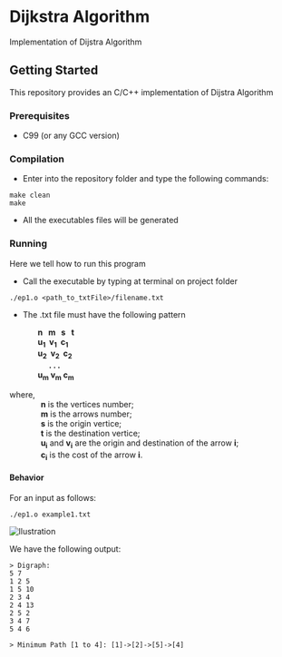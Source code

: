 # Dijkstra Algorithm
Implementation of Dijstra Algorithm

## Getting Started
This repository provides an C/C++ implementation of Dijstra Algorithm

### Prerequisites
  - C99 (or any GCC version)

### Compilation
- Enter into the repository folder and type the following commands:

```shell
make clean
make
```

- All the executables files will be generated

### Running
Here we tell how to run this program

- Call the executable by typing at terminal on project folder

```shell
./ep1.o <path_to_txtFile>/filename.txt
```

- The .txt file must have the following pattern

**&nbsp;&nbsp;&nbsp;&nbsp;&nbsp;&nbsp;&nbsp;&nbsp;&nbsp;&nbsp;&nbsp;&nbsp;&nbsp;&nbsp; n &nbsp;&nbsp;m &nbsp;&nbsp;s &nbsp;&nbsp;t  
&nbsp;&nbsp;&nbsp;&nbsp;&nbsp;&nbsp;&nbsp;&nbsp;&nbsp;&nbsp;&nbsp;&nbsp;&nbsp;&nbsp; u<sub>1</sub> &nbsp;v<sub>1</sub> &nbsp;c<sub>1</sub>  
&nbsp;&nbsp;&nbsp;&nbsp;&nbsp;&nbsp;&nbsp;&nbsp;&nbsp;&nbsp;&nbsp;&nbsp;&nbsp;&nbsp; u<sub>2</sub> &nbsp;v<sub>2</sub> &nbsp;c<sub>2</sub>  
&nbsp;&nbsp;&nbsp;&nbsp;&nbsp;&nbsp;&nbsp;&nbsp;&nbsp;&nbsp;&nbsp;&nbsp;&nbsp;&nbsp;&nbsp;&nbsp;&nbsp;&nbsp;&nbsp;&nbsp; . . .   
&nbsp;&nbsp;&nbsp;&nbsp;&nbsp;&nbsp;&nbsp;&nbsp;&nbsp;&nbsp;&nbsp;&nbsp;&nbsp;&nbsp; u<sub>m</sub> v<sub>m</sub> c<sub>m</sub>**

where,  
&nbsp;&nbsp;&nbsp;&nbsp;&nbsp;&nbsp;&nbsp;&nbsp;&nbsp;&nbsp;&nbsp;&nbsp;&nbsp; **n** is the vertices number;  
&nbsp;&nbsp;&nbsp;&nbsp;&nbsp;&nbsp;&nbsp;&nbsp;&nbsp;&nbsp;&nbsp;&nbsp;&nbsp; **m** is the arrows number;  
&nbsp;&nbsp;&nbsp;&nbsp;&nbsp;&nbsp;&nbsp;&nbsp;&nbsp;&nbsp;&nbsp;&nbsp;&nbsp; **s** is the origin vertice;  
&nbsp;&nbsp;&nbsp;&nbsp;&nbsp;&nbsp;&nbsp;&nbsp;&nbsp;&nbsp;&nbsp;&nbsp;&nbsp; **t** is the destination vertice;  
&nbsp;&nbsp;&nbsp;&nbsp;&nbsp;&nbsp;&nbsp;&nbsp;&nbsp;&nbsp;&nbsp;&nbsp;&nbsp; **u<sub>i</sub>** and **v<sub>i</sub>** are the origin and destination of the arrow **i**;  
&nbsp;&nbsp;&nbsp;&nbsp;&nbsp;&nbsp;&nbsp;&nbsp;&nbsp;&nbsp;&nbsp;&nbsp;&nbsp; **c<sub>i</sub>** is the cost of the arrow **i**.


#### Behavior
For an input as follows:

```shell
./ep1.o example1.txt
```
![Ilustration](https://user-images.githubusercontent.com/19287934/55241837-c177ec00-521a-11e9-8dcb-d02834f915e7.png)

We have the following output:

```
> Digraph:
5 7
1 2 5
1 5 10
2 3 4
2 4 13
2 5 2
3 4 7
5 4 6

> Minimum Path [1 to 4]: [1]->[2]->[5]->[4]
```
